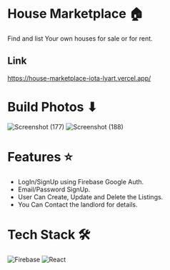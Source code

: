 # House Marketplace 🏠

Find and list Your own houses for sale or for rent.

## Link

https://house-marketplace-iota-lyart.vercel.app/

# Build Photos ⬇

![Screenshot (177)](https://user-images.githubusercontent.com/74294202/194533258-500425c7-cc60-44e1-b994-45406a5061cb.png)
![Screenshot (188)](https://user-images.githubusercontent.com/74294202/194533453-2d185e78-6ed1-4793-8570-b4703555a0fb.png)

# Features ⭐

- LogIn/SignUp using Firebase Google Auth.
- Email/Password SignUp.
- User Can Create, Update and Delete the Listings.
- You Can Contact the landlord for details.

# Tech Stack 🛠

![Firebase](https://img.shields.io/badge/firebase-%23039BE5.svg?style=flat&logo=firebase)
![React](https://img.shields.io/badge/react-%2320232a.svg?style=flat&logo=react&logoColor=%2361DAFB)
